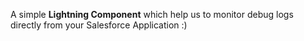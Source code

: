 A simple **Lightning Component** which help us to monitor debug logs directly from your Salesforce Application :)
